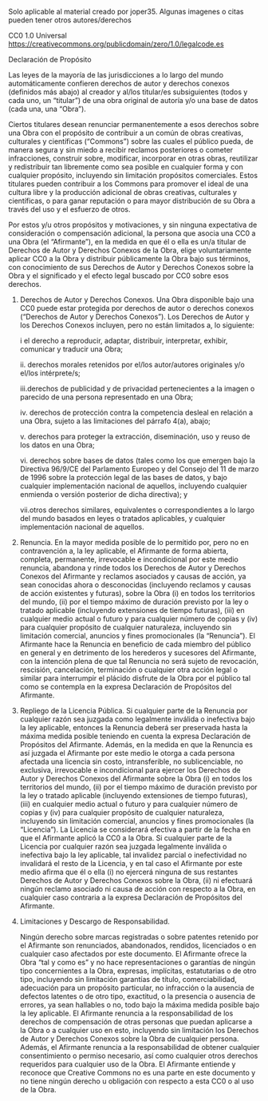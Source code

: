 Solo aplicable al material creado por joper35. Algunas imagenes o citas pueden tener otros autores/derechos

CC0 1.0 Universal
https://creativecommons.org/publicdomain/zero/1.0/legalcode.es


Declaración de Propósito

Las leyes de la mayoría de las jurisdicciones a lo largo del mundo automáticamente confieren derechos de autor y derechos conexos (definidos más abajo) al creador y al/los titular/es subsiguientes (todos y cada uno, un “titular”) de una obra original de autoría y/o una base de datos (cada una, una “Obra”).

Ciertos titulares desean renunciar permanentemente a esos derechos sobre una Obra con el propósito de contribuir a un común de obras creativas, culturales y científicas (“Commons”) sobre las cuales el público pueda, de manera segura y sin miedo a recibir reclamos posteriores o cometer infracciones, construir sobre, modificar, incorporar en otras obras, reutilizar y redistribuir tan libremente como sea posible en cualquier forma y con cualquier propósito, incluyendo sin limitación propósitos comerciales. Estos titulares pueden contribuir a los Commons para promover el ideal de una cultura libre y la producción adicional de obras creativas, culturales y científicas, o para ganar reputación o para mayor distribución de su Obra a través del uso y el esfuerzo de otros.

Por estos y/u otros propósitos y motivaciones, y sin ninguna expectativa de consideración o compensación adicional, la persona que asocia una CC0 a una Obra (el “Afirmante”), en la medida en que él o ella es un/a titular de Derechos de Autor y Derechos Conexos de la Obra, elige voluntariamente aplicar CC0 a la Obra y distribuir públicamente la Obra bajo sus términos, con conocimiento de sus Derechos de Autor y Derechos Conexos sobre la Obra y el significado y el efecto legal buscado por CC0 sobre esos derechos.

1. Derechos de Autor y Derechos Conexos. Una Obra disponible bajo una CC0 puede estar protegida por derechos de autor o derechos conexos (“Derechos de Autor y Derechos Conexos”). Los Derechos de Autor y los Derechos Conexos incluyen, pero no están limitados a, lo siguiente:

    i   el derecho a reproducir, adaptar, distribuir, interpretar, exhibir, comunicar y traducir una Obra;
    
    ii. derechos morales retenidos por el/los autor/autores originales y/o el/los intérprete/s;
    
    iii.derechos de publicidad y de privacidad pertenecientes a la imagen o parecido de una persona representado en una Obra;
    
    
    iv. derechos de protección contra la competencia desleal en relación a una Obra, sujeto a las limitaciones del párrafo 4(a), abajo;
    
    v.  derechos para proteger la extracción, diseminación, uso y reuso de los datos en una Obra;
    
    vi. derechos sobre bases de datos (tales como los que emergen bajo la Directiva 96/9/CE del Parlamento Europeo y del Consejo del 11 de marzo de 1996 sobre la protección legal de las bases de datos, y bajo cualquier implementación nacional de aquellos, incluyendo cualquier enmienda o versión posterior de dicha directiva); y
    
    vii.otros derechos similares, equivalentes o correspondientes a lo largo del mundo basados en leyes o tratados aplicables, y cualquier implementación nacional de aquellos.

2. Renuncia. En la mayor medida posible de lo permitido por, pero no en contravención a, la ley aplicable, el Afirmante de forma abierta, completa, permanente, irrevocable e incondicional por este medio renuncia, abandona y rinde todos los Derechos de Autor y Derechos Conexos del Afirmante y reclamos asociados y causas de acción, ya sean conocidas ahora o desconocidas (incluyendo reclamos y causas de acción existentes y futuras), sobre la Obra (i) en todos los territorios del mundo, (ii) por el tiempo máximo de duración previsto por la ley o tratado aplicable (incluyendo extensiones de tiempo futuras), (iii) en cualquier medio actual o futuro y para cualquier número de copias y (iv) para cualquier propósito de cualquier naturaleza, incluyendo sin limitación comercial, anuncios y fines promocionales (la “Renuncia”). El Afirmante hace la Renuncia en beneficio de cada miembro del público en general y en detrimento de los herederos y sucesores del Afirmante, con la intención plena de que tal Renuncia no será sujeto de revocación, rescisión, cancelación, terminación o cualquier otra acción legal o similar para interrumpir el plácido disfrute de la Obra por el público tal como se contempla en la expresa Declaración de Propósitos del Afirmante.

3. Repliego de la Licencia Pública. Si cualquier parte de la Renuncia por cualquier razón sea juzgada como legalmente inválida o inefectiva bajo la ley aplicable, entonces la Renuncia deberá ser preservada hasta la máxima medida posible teniendo en cuenta la expresa Declaración de Propósitos del Afirmante. Además, en la medida en que la Renuncia es así juzgada el Afirmante por este medio le otorga a cada persona afectada una licencia sin costo, intransferible, no sublicenciable, no exclusiva, irrevocable e incondicional para ejercer los Derechos de Autor y Derechos Conexos del Afirmante sobre la Obra (i) en todos los territorios del mundo, (ii) por el tiempo máximo de duración previsto por la ley o tratado aplicable (incluyendo extensiones de tiempo futuras), (iii) en cualquier medio actual o futuro y para cualquier número de copias y (iv) para cualquier propósito de cualquier naturaleza, incluyendo sin limitación comercial, anuncios y fines promocionales (la “Licencia”). La Licencia se considerará efectiva a partir de la fecha en que el Afirmante aplicó la CC0 a la Obra. Si cualquier parte de la Licencia por cualquier razón sea juzgada legalmente inválida o inefectiva bajo la ley aplicable, tal invalidez parcial o inefectividad no invalidará el resto de la Licencia, y en tal caso el Afirmante por este medio afirma que él o ella (i) no ejercerá ninguna de sus restantes Derechos de Autor y Derechos Conexos sobre la Obra, (ii) ni efectuará ningún reclamo asociado ni causa de acción con respecto a la Obra, en cualquier caso contraria a la expresa Declaración de Propósitos del Afirmante.

4. Limitaciones y Descargo de Responsabilidad.

    Ningún derecho sobre marcas registradas o sobre patentes retenido por el Afirmante son renunciados, abandonados, rendidos, licenciados o en cualquier caso afectados por este documento.
    El Afirmante ofrece la Obra “tal y como es” y no hace representaciones o garantías de ningún tipo concernientes a la Obra, expresas, implícitas, estatutarias o de otro tipo, incluyendo sin limitación garantías de título, comerciabilidad, adecuación para un propósito particular, no infracción o la ausencia de defectos latentes o de otro tipo, exactitud, o la presencia o ausencia de errores, ya sean hallables o no, todo bajo la máxima medida posible bajo la ley aplicable.
    El Afirmante renuncia a la responsabilidad de los derechos de compensación de otras personas que puedan aplicarse a la Obra o a cualquier uso en esto, incluyendo sin limitación los Derechos de Autor y Derechos Conexos sobre la Obra de cualquier persona. Además, el Afirmante renuncia a la responsabilidad de obtener cualquier consentimiento o permiso necesario, así como cualquier otros derechos requeridos para cualquier uso de la Obra.
    El Afirmante entiende y reconoce que Creative Commons no es una parte en este documento y no tiene ningún derecho u obligación con respecto a esta CC0 o al uso de la Obra.
